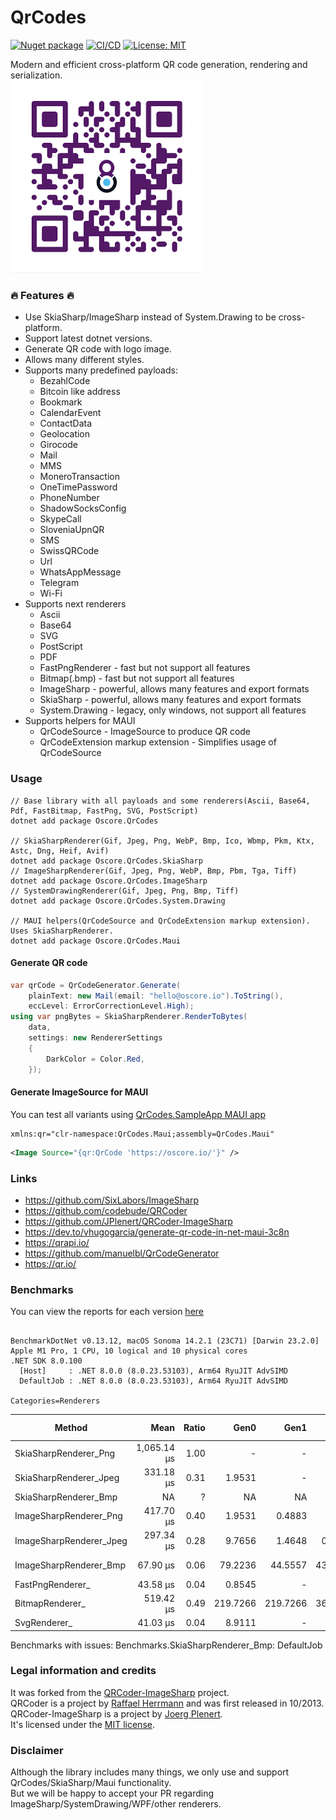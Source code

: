 # QrCodes

[![Nuget package](https://img.shields.io/nuget/vpre/Oscore.QrCodes.Maui)](https://www.nuget.org/packages/Oscore.QrCodes.Maui/)
[![CI/CD](https://github.com/oscoreio/QrCodes/actions/workflows/dotnet.yml/badge.svg?branch=main)](https://github.com/oscoreio/QrCodes/actions/workflows/dotnet.yml)
[![License: MIT](https://img.shields.io/github/license/oscoreio/QrCodes)](https://github.com/oscoreio/QrCodes/blob/main/LICENSE)

Modern and efficient cross-platform QR code generation, rendering and serialization.  
![qr](assets/qr.png)

### 🔥 Features 🔥
- Use SkiaSharp/ImageSharp instead of System.Drawing to be cross-platform.
- Support latest dotnet versions.
- Generate QR code with logo image.
- Allows many different styles.
- Supports many predefined payloads:
  - BezahlCode
  - Bitcoin like address
  - Bookmark
  - CalendarEvent
  - ContactData
  - Geolocation
  - Girocode
  - Mail
  - MMS
  - MoneroTransaction
  - OneTimePassword
  - PhoneNumber
  - ShadowSocksConfig
  - SkypeCall
  - SloveniaUpnQR
  - SMS
  - SwissQRCode
  - Url
  - WhatsAppMessage
  - Telegram
  - Wi-Fi
- Supports next renderers
  - Ascii
  - Base64
  - SVG
  - PostScript
  - PDF
  - FastPngRenderer - fast but not support all features
  - Bitmap(.bmp) - fast but not support all features
  - ImageSharp - powerful, allows many features and export formats
  - SkiaSharp - powerful, allows many features and export formats
  - System.Drawing - legacy, only windows, not support all features
- Supports helpers for MAUI
  - QrCodeSource - ImageSource to produce QR code
  - QrCodeExtension markup extension - Simplifies usage of QrCodeSource

### Usage
```
// Base library with all payloads and some renderers(Ascii, Base64, Pdf, FastBitmap, FastPng, SVG, PostScript)
dotnet add package Oscore.QrCodes

// SkiaSharpRenderer(Gif, Jpeg, Png, WebP, Bmp, Ico, Wbmp, Pkm, Ktx, Astc, Dng, Heif, Avif)
dotnet add package Oscore.QrCodes.SkiaSharp
// ImageSharpRenderer(Gif, Jpeg, Png, WebP, Bmp, Pbm, Tga, Tiff)
dotnet add package Oscore.QrCodes.ImageSharp
// SystemDrawingRenderer(Gif, Jpeg, Png, Bmp, Tiff)
dotnet add package Oscore.QrCodes.System.Drawing

// MAUI helpers(QrCodeSource and QrCodeExtension markup extension). Uses SkiaSharpRenderer.
dotnet add package Oscore.QrCodes.Maui
```

#### Generate QR code
```csharp
var qrCode = QrCodeGenerator.Generate(
    plainText: new Mail(email: "hello@oscore.io").ToString(),
    eccLevel: ErrorCorrectionLevel.High);
using var pngBytes = SkiaSharpRenderer.RenderToBytes(
    data,
    settings: new RendererSettings
    {
        DarkColor = Color.Red,
    });
```

#### Generate ImageSource for MAUI
You can test all variants using [QrCodes.SampleApp MAUI app](sample)
```
xmlns:qr="clr-namespace:QrCodes.Maui;assembly=QrCodes.Maui"
```
```xml
<Image Source="{qr:QrCode 'https://oscore.io/'}" />
```

### Links
- https://github.com/SixLabors/ImageSharp
- https://github.com/codebude/QRCoder
- https://github.com/JPlenert/QRCoder-ImageSharp
- https://dev.to/vhugogarcia/generate-qr-code-in-net-maui-3c8n
- https://qrapi.io/
- https://github.com/manuelbl/QrCodeGenerator
- https://qr.io/

### Benchmarks
You can view the reports for each version [here](benchmarks)

<!--BENCHMARKS_START-->
```

BenchmarkDotNet v0.13.12, macOS Sonoma 14.2.1 (23C71) [Darwin 23.2.0]
Apple M1 Pro, 1 CPU, 10 logical and 10 physical cores
.NET SDK 8.0.100
  [Host]     : .NET 8.0.0 (8.0.23.53103), Arm64 RyuJIT AdvSIMD
  DefaultJob : .NET 8.0.0 (8.0.23.53103), Arm64 RyuJIT AdvSIMD

Categories=Renderers  

```
| Method                  | Mean        | Ratio | Gen0     | Gen1     | Gen2    | Allocated | Alloc Ratio |
|------------------------ |------------:|------:|---------:|---------:|--------:|----------:|------------:|
| SkiaSharpRenderer_Png   | 1,065.14 μs |  1.00 |        - |        - |       - |   1.52 KB |        1.00 |
| SkiaSharpRenderer_Jpeg  |   331.18 μs |  0.31 |   1.9531 |        - |       - |  13.23 KB |        8.72 |
| SkiaSharpRenderer_Bmp   |          NA |     ? |       NA |       NA |      NA |        NA |           ? |
| ImageSharpRenderer_Png  |   417.70 μs |  0.40 |   1.9531 |   0.4883 |       - |   48.1 KB |       31.71 |
| ImageSharpRenderer_Jpeg |   297.34 μs |  0.28 |   9.7656 |   1.4648 |  0.4883 |  57.02 KB |       37.60 |
| ImageSharpRenderer_Bmp  |    67.90 μs |  0.06 |  79.2236 |  44.5557 | 43.3350 | 363.08 KB |      239.40 |
| FastPngRenderer_        |    43.58 μs |  0.04 |   0.8545 |        - |       - |   5.39 KB |        3.56 |
| BitmapRenderer_         |   519.42 μs |  0.49 | 219.7266 | 219.7266 | 36.1328 | 368.75 KB |      243.15 |
| SvgRenderer_            |    41.03 μs |  0.04 |   8.9111 |        - |       - |  54.95 KB |       36.23 |

Benchmarks with issues:
  Benchmarks.SkiaSharpRenderer_Bmp: DefaultJob

<!--BENCHMARKS_END-->

### Legal information and credits

It was forked from the [QRCoder-ImageSharp](https://github.com/JPlenert/QRCoder-ImageSharp) project.  
QRCoder is a project by [Raffael Herrmann](https://raffaelherrmann.de) and was first released in 10/2013.  
QRCoder-ImageSharp is a project by [Joerg Plenert](https://plenert.net).  
It's licensed under the [MIT license](https://github.com/JPlenert/QRCoder.ImageSharp/blob/master/license.txt).

### Disclaimer
Although the library includes many things, 
we only use and support QrCodes/SkiaSharp/Maui functionality.  
But we will be happy to accept your PR regarding ImageSharp/SystemDrawing/WPF/other renderers.
